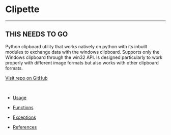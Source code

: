 # Clipette

-------------------
**THIS NEEDS TO GO**
-------------------


Python clipboard utility that works natively on python with its inbuilt 
modules to exchange data with the windows clipboard.
Supports only the Windows clipboard through the win32 API.
Is designed particularly to work properly with different image formats
but also works with other clipboard formats.


[Visit repo on GitHub](https://github.com/b-init/clipette)


&nbsp;

- [Usage](usage.md)

- [Functions](functions.md) 

- [Exceptions](exceptions.md)

- [References](references.md)


